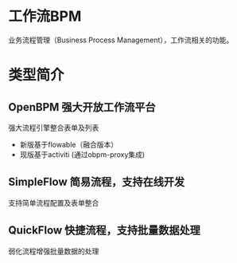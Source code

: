 # 工作流BPM
业务流程管理（Business Process Management），工作流相关的功能。

# 类型简介
## OpenBPM 强大开放工作流平台 
强大流程引擎整合表单及列表
  - 新版基于flowable（融合版本）
  - 现版基于activiti (通过obpm-proxy集成)

## SimpleFlow 简易流程，支持在线开发
支持简单流程配置及表单整合

## QuickFlow 快捷流程，支持批量数据处理
弱化流程增强批量数据的处理
